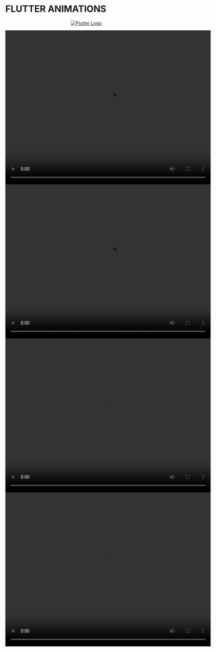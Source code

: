 # FLUTTER ANIMATIONS

<p align="center">
  <a href="https://flutter.dev/" target="blank"><img src="https://storage.googleapis.com/cms-storage-bucket/c823e53b3a1a7b0d36a9.png" alt="Flutter Logo" /></a>
</p>

<video src="./screenshot/01.mp4" width="640" height="480"></video>
<video src="./screenshot/02.mp4" width="640" height="480"></video>
<video src="./screenshot/03.mp4" width="640" height="480"></video>
<video src="./screenshot/04.mp4" width="640" height="480"></video>




